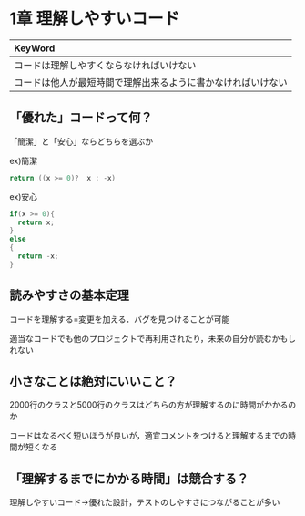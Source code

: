 # 1章 理解しやすいコード


| KeyWord |
|:------------|
| コードは理解しやすくならなければいけない |
| コードは他人が最短時間で理解出来るように書かなければいけない |


## 「優れた」コードって何？

「簡潔」と「安心」ならどちらを選ぶか

ex)簡潔

```c
return ((x >= 0)?  x : -x)
```


ex)安心

```c
if(x >= 0){
  return x;
}
else
{
  return -x;
}
```

## 読みやすさの基本定理

コードを理解する=変更を加える．バグを見つけることが可能

適当なコードでも他のプロジェクトで再利用されたり，未来の自分が読むかもしれない


## 小さなことは絶対にいいこと？

2000行のクラスと5000行のクラスはどちらの方が理解するのに時間がかかるのか

コードはなるべく短いほうが良いが，適宜コメントをつけると理解するまでの時間が短くなる


## 「理解するまでにかかる時間」は競合する？
理解しやすいコード→優れた設計，テストのしやすさにつながることが多い
